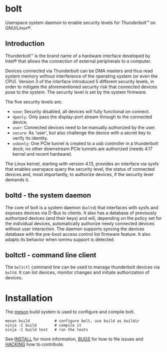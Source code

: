bolt
====

Userspace system daemon to enable security levels for *Thunderbolt™*
on GNU/Linux®.

Introduction
------------

Thunderbolt™ is the brand name of a hardware interface developed by
Intel® that allows the connection of external peripherals to a
computer.

Devices connected via Thunderbolt can be DMA masters and thus read
system memory without interference of the operating system (or even
the CPU). Version 3 of the interface introduced 5 different security
levels, in order to mitigate the aforementioned security risk that
connected devices pose to the system. The security level is set by the
system firmware.

The five security levels are:

 * `none`:    Security disabled, all devices will fully functional
              on connect.
 * `dponly`:  Only pass the display-port stream through to the
              connected device.
 * `user`:    Connected devices need to be manually authorized by
              the user.
 * `secure`:  As 'user', but also challenge the device with a secret
              key to verify its identity.
 * `usbonly`: One PCIe tunnel is created to a usb controller in a
              thunderbolt dock; no other downstream PCIe tunnels are
              authorized (needs 4.17 kernel and recent hardware).

The Linux kernel, starting with version 4.13, provides an interface via
sysfs that enables userspace query the security level, the status of
connected devices and, most importantly, to authorize devices, if the
security level demands it.

boltd - the system daemon
-------------------------

The core of bolt is a system daemon (`boltd`) that interfaces with
sysfs and exposes devices via D-Bus to clients. It also has a database
of previously authorized devices (and their keys) and will, depending
on the policy set for the individual devices, automatically authorize
newly connected devices without user interaction. The daemon supports
syncing the devices database with the pre-boot access control list
firmware feature. It also adapts its behavior when iommu support is
detected.

boltctl - command line client
-----------------------------
The `boltctl` command line can be used to manage thunderbolt devices
via `boltd`.  It can list devices, monitor changes and initiate
authorization of devices.


Installation
============

The [meson][meson] build system is used to configure and compile bolt.


    meson build           # configure bolt, use build as buildir
    ninja -C build        # compile it
    ninja -C build test   # run the tests

See [INSTALL][install] for more information, [BUGS][bugs] for how to
file issues and [HACKING][hacking] how to contribute.


[meson]: http://mesonbuild.com/
[install]: INSTALL.md
[bugs]: BUGS.md
[hacking]: HACKING.md
